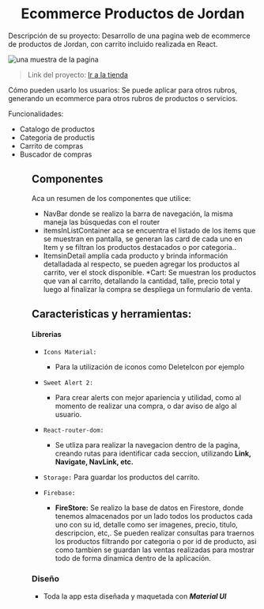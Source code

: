 <h1 align="center"> Ecommerce Productos de Jordan </h1>

Descripción de su proyecto: Desarrollo de una pagina web de ecommerce de productos de Jordan, con carrito incluido realizada en React.

![una muestra de la pagina]()

>Link del proyecto: [Ir a la tienda]()

Cómo pueden usarlo los usuarios: Se puede aplicar para otros rubros, generando un ecommerce para otros rubros de productos o servicios. 

Funcionalidades: <ul>
                   <li>Catalogo de productos</li>
                   <li>Categoria de productis</li>
                   <li>Carrito de compras</li>
                   <li>Buscador de compras</li>
                 <ul>
## Componentes
Aca un resumen de los componentes que utilice: 

* NavBar  donde se realizo la barra de navegación, la misma maneja las búsquedas con el router
* itemsInListContainer aca se encuentra el listado de los items que se muestran en pantalla, se generan las card de cada uno en Item y se filtran los productos destacados o por categoria..
* ItemsinDetail amplía cada producto y brinda información detalladada al respecto, se pueden agregar los productos al carrito, ver el stock disponible.
*Cart: Se muestran los productos que van al carrito, detallando la cantidad, talle, precio total y luego al finalizar la compra se despliega un formulario de venta.

## Caracteristicas y herramientas:
#### Librerias

- `Icons Material:`
    - Para la utilización de iconos como DeleteIcon por ejemplo
    
- `Sweet Alert 2:`
    - Para crear alerts con mejor apariencia y utilidad, como al momento de realizar una compra, o dar aviso de algo al usuario.
    
- `React-router-dom:`
    - Se utliza para realizar la navegacion dentro de la pagina, creando rutas para identificar cada seccion, utilizando  **Link, Navigate, NavLink, etc.** 

- `Storage:`
    Para guardar los productos del carrito.   
    
- `Firebase:`
    - **FireStore:**
    Se realizo la base de datos en Firestore, donde tenemos almacenados por un lado todos los productos cada uno con su id, detalle como ser imagenes, precio, titulo, descripcion, etc,. Se pueden realizar consultas para traernos los productos filtrando por categoria o por id de producto, asi como tambien se guardan las ventas realizadas para mostrar todo de forma dinamica dentro de la aplicación.  
  
   
### Diseño
- Toda la app esta diseñada y maquetada con ***Material UI***
